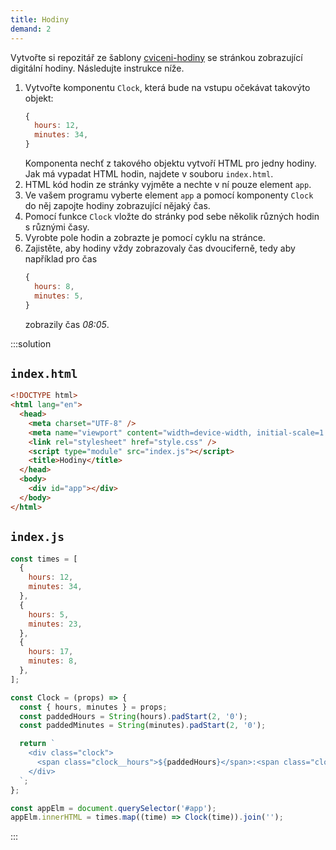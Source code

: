 ```yaml
---
title: Hodiny
demand: 2
---
```


Vytvořte si repozitář ze šablony [cviceni-hodiny](https://github.com/Czechitas-podklady-WEB/cviceni-hodiny) se stránkou zobrazující digitální hodiny. Následujte instrukce níže.

1. Vytvořte komponentu `Clock`, která bude na vstupu očekávat takovýto objekt:
   ```js
   {
     hours: 12,
     minutes: 34,
   }
   ```
   Komponenta nechť z takového objektu vytvoří HTML pro jedny hodiny. Jak má vypadat HTML hodin, najdete v souboru `index.html`.
1. HTML kód hodin ze stránky vyjměte a nechte v ní pouze element `app`.
1. Ve vašem programu vyberte element `app` a pomocí komponenty `Clock` do něj zapojte hodiny zobrazující nějaký čas.
1. Pomocí funkce `Clock` vložte do stránky pod sebe několik různých hodin s různými časy.
1. Vyrobte pole hodin a zobrazte je pomocí cyklu na stránce.
1. Zajistěte, aby hodiny vždy zobrazovaly čas dvouciferně, tedy aby například pro čas
   ```js
   {
     hours: 8,
     minutes: 5,
   }
   ```
   zobrazily čas _08:05_.

:::solution

## `index.html`

```html
<!DOCTYPE html>
<html lang="en">
  <head>
    <meta charset="UTF-8" />
    <meta name="viewport" content="width=device-width, initial-scale=1.0" />
    <link rel="stylesheet" href="style.css" />
    <script type="module" src="index.js"></script>
    <title>Hodiny</title>
  </head>
  <body>
    <div id="app"></div>
  </body>
</html>
```

## `index.js`

```js
const times = [
  {
    hours: 12,
    minutes: 34,
  },
  {
    hours: 5,
    minutes: 23,
  },
  {
    hours: 17,
    minutes: 8,
  },
];

const Clock = (props) => {
  const { hours, minutes } = props;
  const paddedHours = String(hours).padStart(2, '0');
  const paddedMinutes = String(minutes).padStart(2, '0');

  return `
    <div class="clock">
      <span class="clock__hours">${paddedHours}</span>:<span class="clock__minutes">${paddedMinutes}</span>
    </div>
  `;
};

const appElm = document.querySelector('#app');
appElm.innerHTML = times.map((time) => Clock(time)).join('');
```

:::
